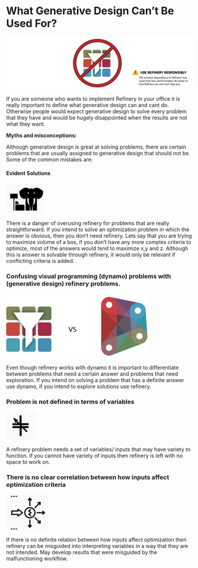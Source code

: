 # What Generative Design Can’t Be Used For?

![](../.gitbook/assets/gdcantbeusedfor.png)

If you are someone who wants to implement Refinery in your office it is really important to define what generative design can and cant do. Otherwise people would expect generative design to solve every problem that they have and would be hugely disappointed when the results are not what they want.

**Myths and misconceptions:**

Although generative design is great at solving problems, there are certain problems that are usually assigned to generative design that should not be. Some of the common mistakes are:

#### **Evident Solutions**

![](../.gitbook/assets/p3.png)

There is a danger of overusing refinery for problems that are really straightforward. If you intend to solve an optimization problem in which the answer is obvious, then you don’t need refinery. Lets say that you are trying to maximize volume of a box, if you don’t have any more complex criteria to optimize, most of the answers would tend to maximize x,y and z. Although this is answer is solvable through refinery, it would only be relevant if conflicting criteria is added.

### Confusing visual programming \(dynamo\) problems with \(generative design\) refinery problems.

![](../.gitbook/assets/p4.png)

Even though refinery works with dynamo it is important to differentiate between problems that need a certain answer and problems that need exploration. If you intend on solving a problem that has a definite answer use dynamo, if you intend to explore solutions use refinery.

### Problem is not defined in terms of variables

![](../.gitbook/assets/p5.png)

A refinery problem needs a set of variables/ inputs that may have variety to function. If you cannot have variety of inputs then refinery is left with no space to work on.

### There is no clear correlation between how inputs affect optimization criteria

![](../.gitbook/assets/p6.png)

If there is no definite relation between how inputs affect optimization then refinery can be misguided into interpreting variables in a way that they are not intended. May develop results that were misguided by the malfunctioning workflow.

